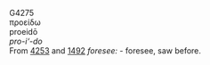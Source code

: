 <body>
  <p>G4275<br>  προείδω  <br> proeidō  <br><i>pro-i‘-do </i><br>From <a href="g4253.htm">4253</a> and <a href="g1492.htm">1492</a>  <i>foresee:</i> - foresee, saw before.<br></p>
 </body>